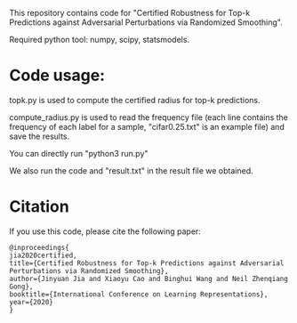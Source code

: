 This repository contains code for "Certified Robustness for Top-k Predictions against Adversarial Perturbations via Randomized Smoothing". 

Required python tool: numpy, scipy, statsmodels. 

# Code usage: 

topk.py is used to compute the certified radius for top-k predictions. 

compute_radius.py is used to read the frequency file (each line contains the frequency of each label for a sample, "cifar0.25.txt" is an example file) and save the results. 

You can directly run "python3 run.py" 

We also run the code and "result.txt" in the result file we obtained. 

# Citation 

If you use this code, please cite the following paper: 

```
@inproceedings{
jia2020certified,
title={Certified Robustness for Top-k Predictions against Adversarial Perturbations via Randomized Smoothing},
author={Jinyuan Jia and Xiaoyu Cao and Binghui Wang and Neil Zhenqiang Gong},
booktitle={International Conference on Learning Representations},
year={2020}
}
```